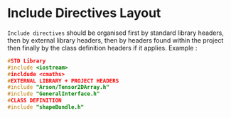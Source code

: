 # Include Directives Layout

`Include directives` should be organised first by standard library headers, then by external library headers, then by headers found within the project then finally by the class definition headers if it applies.
Example :

``` cpp linenums="1"
#STD Library
#include <iostream>
#incldude <cmaths>
#EXTERNAL LIBRARY + PROJECT HEADERS
#include "Arson/Tensor2DArray.h"
#include "GeneralInterface.h"
#CLASS DEFINITION
#include "shapeBundle.h"
```

